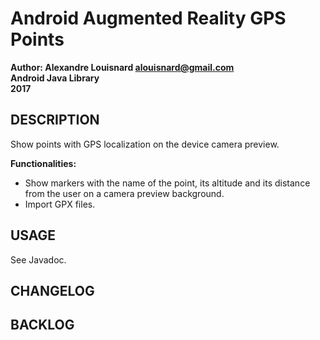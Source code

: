 # Android Augmented Reality GPS Points

**Author: Alexandre Louisnard alouisnard@gmail.com**  
**Android Java Library**  
**2017** 

## DESCRIPTION
Show points with GPS localization on the device camera preview.  

**Functionalities:** 
* Show markers with the name of the point, its altitude and its distance from the user on a camera preview background.
* Import GPX files.

## USAGE
See Javadoc.

## CHANGELOG

## BACKLOG
